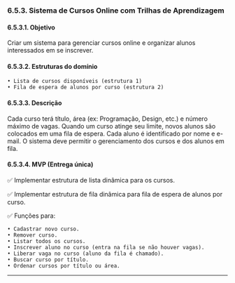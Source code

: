 ### 6.5.3. Sistema de Cursos Online com Trilhas de Aprendizagem
#### 6.5.3.1. Objetivo
Criar um sistema para gerenciar cursos online e organizar alunos interessados em se inscrever.

#### 6.5.3.2. Estruturas do domínio
    • Lista de cursos disponíveis (estrutura 1)
    • Fila de espera de alunos por curso (estrutura 2)

#### 6.5.3.3. Descrição
Cada curso terá título, área (ex: Programação, Design, etc.) e número máximo de vagas. Quando um curso atinge seu limite, novos alunos são colocados em uma fila de espera. Cada aluno é identificado por nome e e-mail. O sistema deve permitir o gerenciamento dos cursos e dos alunos em fila.

#### 6.5.3.4. MVP (Entrega única)
✅ Implementar estrutura de lista dinâmica para os cursos.

✅ Implementar estrutura de fila dinâmica para fila de espera de alunos por curso.

✅ Funções para:

    • Cadastrar novo curso.
    • Remover curso.
    • Listar todos os cursos.
    • Inscrever aluno no curso (entra na fila se não houver vagas).
    • Liberar vaga no curso (aluno da fila é chamado).
    • Buscar curso por título.
    • Ordenar cursos por título ou área.

---
